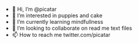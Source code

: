 - 👋 Hi, I’m @picatar
- 👀 I’m interested in puppies and cake
- 🌱 I’m currently learning mindfullness
- 💞️ I’m looking to collaborate on read me text files
- 📫 How to reach me twitter.com/picatar

<!---
picatar/picatar is a ✨ special ✨ repository because its `README.md` (this file) appears on your GitHub profile.
You can click the Preview link to take a look at your changes.
--->
